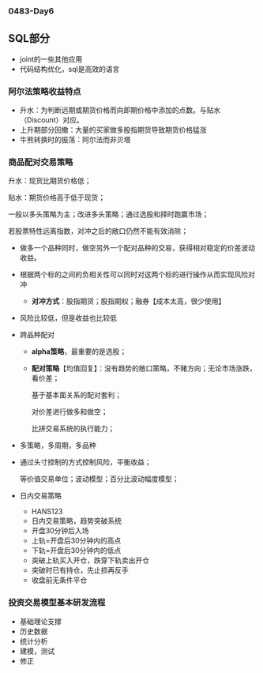 ### 0483-Day6

## SQL部分

- joint的一些其他应用
- 代码结构优化，sql是高效的语言

### 

### 阿尔法策略收益特点

- 升水：为判断远期或期货价格而向即期价格中添加的点数。与贴水（Discount）对应。
- 上升期部分回撤：大量的买家做多股指期货导致期货价格猛涨
- 牛熊转换时的振荡：阿尔法而非贝塔

### 

### 商品配对交易策略

升水：现货比期货价格低；

贴水：期货价格高于低于现货；



一般以多头策略为主；改进多头策略；通过选股和择时跑赢市场；

若股票特性远离指数，对冲之后的敞口仍然不能有效消除；

- 做多一个品种同时，做空另外一个配对品种的交易，获得相对稳定的价差波动收益。

- 根据两个标的之间的负相关性可以同时对这两个标的进行操作从而实现风险对冲

  - **对冲方式**：股指期货；股指期权；融券【成本太高，很少使用】

- 风险比较低，但是收益也比较低

- 跨品种配对

  - **alpha策略**，最重要的是选股；

  - **配对策略**【均值回复】：没有趋势的敞口策略，不赌方向；无论市场涨跌，看价差；

    基于基本面关系的配对套利；

    对价差进行做多和做空；

    比拼交易系统的执行能力；

- 多策略，多周期，多品种

- 通过头寸控制的方式控制风险，平衡收益；

  等价值交易单位；波动模型；百分比波动幅度模型；



- 日内交易策略
  - HANS123
  - 日内交易策略，趋势突破系统
  - 开盘30分钟后入场
  - 上轨=开盘后30分钟内的高点
  - 下轨=开盘后30分钟内的低点
  - 突破上轨买入开仓，跌穿下轨卖出开仓
  - 突破时已有持仓，先止损再反手
  - 收盘前无条件平仓



### 投资交易模型基本研发流程

- 基础理论支撑
- 历史数据
- 统计分析
- 建模，测试
- 修正